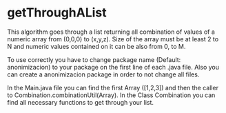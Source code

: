 # getThroughAList
This algorithm goes through a list returning all combination of values of a numeric array from (0,0,0) to (x,y,z). Size of the array must be at least 2 to N and numeric values contained on it can be also from 0, to M.

To use correctly you have to change package name (Default: anonimizacion) to your package on the first line of each .java file. Also you can create a anonimizacion package in order to not change all files.

In the Main.java file you can find the first Array ([1,2,3]) and then the caller to Combination.combinationUtil(Array). In the Class Combination you can find all necessary functions to get through your list.
